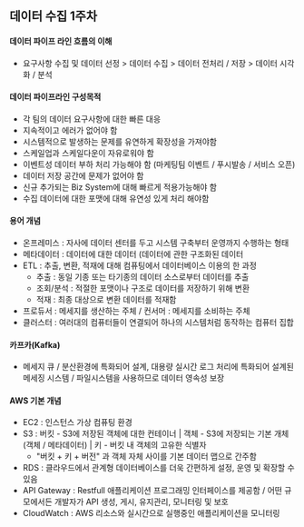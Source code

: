 ## 데이터 수집 1주차
#### 데이터 파이프 라인 흐름의 이해
* 요구사항 수집 및 데이터 선정 > 데이터 수집 > 데이터 전처리 / 저장 > 데이터 시각화 / 분석

#### 데이터 파이프라인 구성목적
* 각 팀의 데이터 요구사항에 대한 빠른 대응
* 지속적이고 에러가 없어야 함
* 시스템적으로 발생하는 문제를 유연하게 확장성을 가져야함
* 스케일업과 스케일다운이 자유로워야 함
* 이벤트성 데이터 부하 처리 가능해야 함 (마케팅팀 이벤트 / 푸시발송 / 서비스 오픈)
* 데이터 저장 공간에 문제가 없어야 함
* 신규 추가되는 Biz System에 대해 빠르게 적용가능해야 함
* 수집 데이터에 대한 포맷에 대해 유연성 있게 처리 해야함

#### 용어 개념
* 온프레미스 : 자사에 데이터 센터를 두고 시스템 구축부터 운영까지 수행하는 형태
* 메타데이터 : 데이터에 대한 데이터 (데이터에 관한 구조화된 데이터
* ETL : 추출, 변환, 적재에 대해 컴퓨팅에서 데이터베이스 이용의 한 과정
  + 추출 : 동일 기종 또는 타기종의 데이터 소스로부터 데이터를 추출
  + 조회/분석 : 적절한 포맷이나 구조로 데이터를 저장하기 위해 변환
  + 적재 : 최종 대상으로 변환 데이터를 적재함
* 프로듀서 : 메세지를 생산하는 주체 / 컨서머 : 메세지를 소비하는 주체
* 클러스터 : 여러대의 컴퓨터들이 연결되어 하나의 시스템처럼 동작하는 컴퓨터 집합

#### 카프카(Kafka)
* 메세지 큐 / 분산환경에 특화되어 설계, 대용량 실시간 로그 처리에 특화되어 설계된 메세징 시스템 / 파일시스템을 사용하므로 데이터 영속성 보장

#### AWS 기본 개념
* EC2 : 인스턴스 가상 컴퓨팅 환경
* S3 : 버킷 - S3에 저장된 객체에 대한 컨테이너 | 객체 - S3에 저장되는 기본 개체(객체 / 메타데이터) | 키 - 버킷 내 객체의 고유한 식별자
  + "버킷 + 키 + 버전" 과 객체 자체 사이를 기본 데이터 맵으로 간주함
* RDS : 클라우드에서 관계형 데이터베이스를 더욱 간편하게 설정, 운영 및 확장할 수 있음
* API Gateway : Restfull 애플리케이션 프로그래밍 인터페이스를 제공함 / 어떤 규모에서든 개발자가 API 생성, 게시, 유지관리, 모니터링 및 보호
* CloudWatch : AWS 리소스와 실시간으로 실행중인 애플리케이션을 모니터링